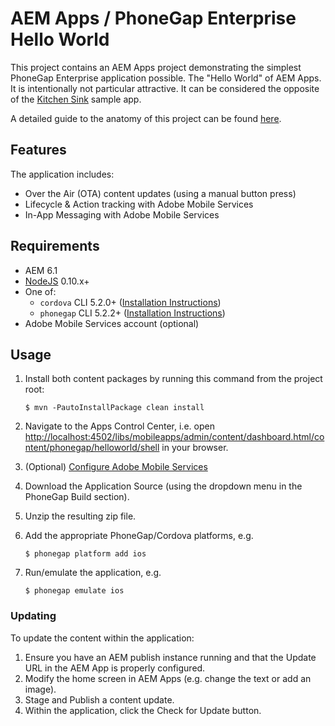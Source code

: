 # AEM Apps / PhoneGap Enterprise Hello World

This project contains an AEM Apps project demonstrating the simplest PhoneGap Enterprise application possible. The "Hello World" of AEM Apps. It is intentionally not particular attractive. It can be considered the opposite of the [Kitchen Sink](https://github.com/blefebvre/aem-phonegap-kitchen-sink) sample app.

A detailed guide to the anatomy of this project can be found [here](https://github.com/justinedelson/pgehello/blob/master/anatomy.md).

## Features

The application includes:

* Over the Air (OTA) content updates (using a manual button press)
* Lifecycle & Action tracking with Adobe Mobile Services
* In-App Messaging with Adobe Mobile Services

## Requirements

* AEM 6.1
* [NodeJS](https://nodejs.org/) 0.10.x+
* One of:
    * `cordova` CLI 5.2.0+ ([Installation Instructions](https://cordova.apache.org/docs/en/4.0.0/guide_cli_index.md.html))
    * `phonegap` CLI 5.2.2+ ([Installation Instructions](http://phonegap.com/install/))
* Adobe Mobile Services account (optional)

## Usage

1. Install both content packages by running this command from the project root:

    `$ mvn -PautoInstallPackage clean install`

2. Navigate to the Apps Control Center, i.e. open [http://localhost:4502/libs/mobileapps/admin/content/dashboard.html/content/phonegap/helloworld/shell](http://localhost:4502/libs/mobileapps/admin/content/dashboard.html/content/phonegap/helloworld/shell) in your browser.
3. (Optional) [Configure Adobe Mobile Services](http://docs.adobe.com/docs/en/aem/6-1/develop/mobile-apps/apps/intro-to-app-analytics.html)
4. Download the Application Source (using the dropdown menu in the PhoneGap Build section).
5. Unzip the resulting zip file.
6. Add the appropriate PhoneGap/Cordova platforms, e.g.

    `$ phonegap platform add ios`
    
7. Run/emulate the application, e.g.

    `$ phonegap emulate ios`

### Updating

To update the content within the application:

1. Ensure you have an AEM publish instance running and that the Update URL in the AEM App is properly configured.
2. Modify the home screen in AEM Apps (e.g. change the text or add an image).
3. Stage and Publish a content update.
4. Within the application, click the Check for Update button.
